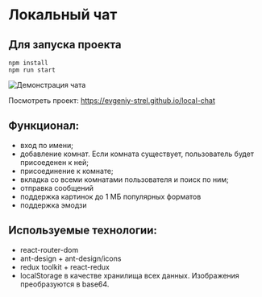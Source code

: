 # Локальный чат

## Для запуска проекта

```
npm install
npm run start
```

![Демонстрация чата](https://github.com/evgeniy-strel/local-chat/assets/82458628/6d749507-d24d-498a-a4d7-9b7db9ab01eb)

Посмотреть проект: https://evgeniy-strel.github.io/local-chat

## Функционал:
- вход по имени;
- добавление комнат. Если комната существует, пользователь будет присоеденен к ней;
- присоединение к комнате;
- вкладка со всеми комнатами пользователя и поиск по ним;
- отправка сообщений
- поддержка картинок до 1 МБ популярных форматов
- поддержка эмодзи

## Используемые технологии:
- react-router-dom
- ant-design + ant-design/icons
- redux toolkit + react-redux
- localStorage в качестве хранилища всех данных. Изображения преобразуются в base64.


